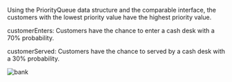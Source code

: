 Using the PriorityQueue data structure and the comparable interface, the customers with the lowest priority value have the highest priority value.

customerEnters: Customers have the chance to enter a cash desk with a 70% probability.

customerServed: Customers have the chance to served by a cash desk with a 30% probability.

![bank](https://user-images.githubusercontent.com/92666389/206738275-c264d414-02e1-44fe-afe3-be8e7562955e.jpg)

